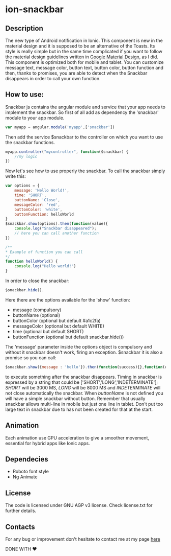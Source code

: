 # ion-snackbar
## Description
The new type of Android notification in Ionic.
This component is new in the material design and it is supposed to be an alternative of the Toasts.
Its style is really simple but in the same time complicated if you want to follow the material design guidelines written in [Google Material Design](https://material.google.com/components/snackbars-toasts.html),  as I did.
This component is optimized both for mobile and tablet. You can customize message text, message color, button text, button color, button function and then, thanks to promises, you are able to detect when the Snackbar disappears in order to call your own function.

## How to use:

Snackbar js contains the angular module and service that your app needs to implement the snackbar. So first of all add as dependency the 'snackbar' module to your app module.
```javascript
var myapp = angular.module('myapp',['snackbar'])
```
Then add the service $snackbar to the controller on which you want to use the snackbar functions.
```javascript
myapp.controller("mycontroller", function($snackbar) {
    //my logic
})
```
Now let's see how to use properly the snackbar. To call the snackbar simply write this:
```javascript
var options = {
    message: 'Hello World!',
    time: 'SHORT',
    buttonName: 'Close',
    messageColor: 'red',
    buttonColor: 'white',
    buttonFunction: helloWorld
}
$snackbar.show(options).then(function(value){
    console.log("Snackbar disappeared");
    // here you can call another function
})

/**
* Example of function you can call
*/
function helloWorld() {
    console.log("Hello world!")
}
```
In order to close the snackbar:
```javascript
$snackbar.hide().
```

Here there are the options available for the 'show' function:

- message (compulsory)
- buttonName (optional)
- buttonColor (optional but default #a1c2fa)
- messageColor (optional but default WHITE)
- time (optional but default SHORT)
- buttonFunction (optional but default snackbar.hide())

The 'message' parameter inside the options object is compulsory and without it snackbar doesn't work, firing an exception.
$snackbar it is also a promise so you can call:
```javascript
$snackbar.show({message : 'hello'}).then(function(success){},function(error){})
```

to execute something after the snackbar disappears. Timing in snackbar is expressed by a string that could be ['SHORT','LONG','INDETERMINATE'];
*SHORT* will be 3000 MS, *LONG* will be 8000 MS and *INDETERMINATE* will not close automatically the snackbar.
When *buttonName* is not defined you will have a simple snackbar without button. Remember that usually snackbar allows multi-line in mobile but just one line in tablet.
Don't put too large text in snackbar due to has not been created for that at the start.

## Animation

Each animation use GPU acceleration to give a smoother movement, essential for hybrid apps like Ionic apps.

## Dependecies

- Roboto font style
- Ng Animate

## License

The code is licensed under GNU AGP v3 license. Check license.txt for further details.

## Contacts

For any bug or improvement don't hesitate to contact me at my page [here](http://flaviocolonnaromano.altervista.org)

DONE WITH :heart:
